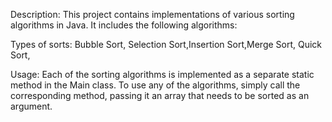 Description: This project contains implementations of various sorting algorithms in Java. It includes the following algorithms:

Types of sorts: Bubble Sort, Selection Sort,Insertion Sort,Merge Sort, Quick Sort,

Usage: Each of the sorting algorithms is implemented as a separate static method in the Main class. To use any of the algorithms, simply call the corresponding method, passing it an array that needs to be sorted as an argument.
